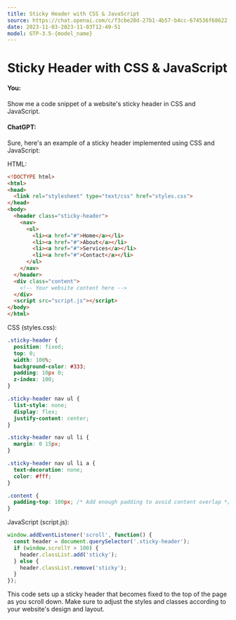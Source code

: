 ```yaml
---
title: Sticky Header with CSS & JavaScript
source: https://chat.openai.com/c/f3cbe28d-27b1-4b57-b4cc-674536f68622
date: 2023-11-03-2023-11-03T12-49-51
model: GTP-3.5-{model_name}
---
```


# Sticky Header with CSS & JavaScript

#### You:
Show me a code snippet of a website's sticky header in CSS and JavaScript.

#### ChatGPT:
Sure, here's an example of a sticky header implemented using CSS and JavaScript:

HTML:

```html
<!DOCTYPE html>
<html>
<head>
  <link rel="stylesheet" type="text/css" href="styles.css">
</head>
<body>
  <header class="sticky-header">
    <nav>
      <ul>
        <li><a href="#">Home</a></li>
        <li><a href="#">About</a></li>
        <li><a href="#">Services</a></li>
        <li><a href="#">Contact</a></li>
      </ul>
    </nav>
  </header>
  <div class="content">
    <!-- Your website content here -->
  </div>
  <script src="script.js"></script>
</body>
</html>
```

CSS (styles.css):

```css
.sticky-header {
  position: fixed;
  top: 0;
  width: 100%;
  background-color: #333;
  padding: 10px 0;
  z-index: 100;
}

.sticky-header nav ul {
  list-style: none;
  display: flex;
  justify-content: center;
}

.sticky-header nav ul li {
  margin: 0 15px;
}

.sticky-header nav ul li a {
  text-decoration: none;
  color: #fff;
}

.content {
  padding-top: 100px; /* Add enough padding to avoid content overlap */
}
```

JavaScript (script.js):

```javascript
window.addEventListener('scroll', function() {
  const header = document.querySelector('.sticky-header');
  if (window.scrollY > 100) {
    header.classList.add('sticky');
  } else {
    header.classList.remove('sticky');
  }
});
```

This code sets up a sticky header that becomes fixed to the top of the page as you scroll down. Make sure to adjust the styles and classes according to your website's design and layout.
